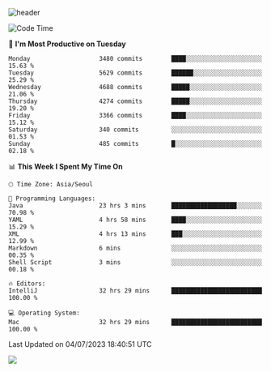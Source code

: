 ![header](https://capsule-render.vercel.app/api?type=Egg&color=timeAuto&height=300&section=header&text=PoPo&fontSize=90&animation=fadeIn)

  <!--START_SECTION:waka-->
![Code Time](http://img.shields.io/badge/Code%20Time-984%20hrs%2019%20mins-blue)

📅 **I'm Most Productive on Tuesday** 

```text
Monday                   3480 commits        ████░░░░░░░░░░░░░░░░░░░░░   15.63 % 
Tuesday                  5629 commits        ██████░░░░░░░░░░░░░░░░░░░   25.29 % 
Wednesday                4688 commits        █████░░░░░░░░░░░░░░░░░░░░   21.06 % 
Thursday                 4274 commits        █████░░░░░░░░░░░░░░░░░░░░   19.20 % 
Friday                   3366 commits        ████░░░░░░░░░░░░░░░░░░░░░   15.12 % 
Saturday                 340 commits         ░░░░░░░░░░░░░░░░░░░░░░░░░   01.53 % 
Sunday                   485 commits         █░░░░░░░░░░░░░░░░░░░░░░░░   02.18 % 
```


📊 **This Week I Spent My Time On** 

```text
🕑︎ Time Zone: Asia/Seoul

💬 Programming Languages: 
Java                     23 hrs 3 mins       ██████████████████░░░░░░░   70.98 % 
YAML                     4 hrs 58 mins       ████░░░░░░░░░░░░░░░░░░░░░   15.29 % 
XML                      4 hrs 13 mins       ███░░░░░░░░░░░░░░░░░░░░░░   12.99 % 
Markdown                 6 mins              ░░░░░░░░░░░░░░░░░░░░░░░░░   00.35 % 
Shell Script             3 mins              ░░░░░░░░░░░░░░░░░░░░░░░░░   00.18 % 

🔥 Editors: 
IntelliJ                 32 hrs 29 mins      █████████████████████████   100.00 % 

💻 Operating System: 
Mac                      32 hrs 29 mins      █████████████████████████   100.00 % 
```


 Last Updated on 04/07/2023 18:40:51 UTC
<!--END_SECTION:waka-->



<img src="https://capsule-render.vercel.app/api?type=Egg&color=timeAuto&height=300&section=footer&text=PoPo&fontSize=90&animation=fadeIn&reversal=true" />
